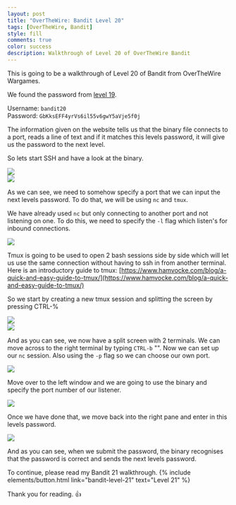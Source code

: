 ```yaml
---
layout: post
title: "OverTheWire: Bandit Level 20"
tags: [OverTheWire, Bandit]
style: fill
comments: true
color: success
description: Walkthrough of Level 20 of OverTheWire Bandit
---
```


This is going to be a walkthrough of Level 20 of Bandit from OverTheWire Wargames.

We found the password from [level 19](bandit-level-19).

Username: `bandit20`  
Password: `GbKksEFF4yrVs6il55v6gwY5aVje5f0j`

The information given on the website tells us that the binary file connects to a port, reads a line of text and if it matches this levels password, it will give us the password to the next level.

So lets start SSH and have a look at the binary.

![](/assets/posts/OverTheWire/Bandit/Bandit20/picture1.png)  
![](/assets/posts/OverTheWire/Bandit/Bandit20/picture2.png)

As we can see, we need to somehow specify a port that we can input the next levels password. To do that, we will be using `nc` and `tmux`.

 We have already used `nc` but only connecting to another port and not listening on one. To do this, we need to specify the `-l` flag which listen's for inbound connections.

![](/assets/posts/OverTheWire/Bandit/Bandit20/picture3.png)

Tmux is going to be used to open 2 bash sessions side by side which will let us use the same connection without having to ssh in from another terminal. Here is an introductory guide to tmux: [https://www.hamvocke.com/blog/a-quick-and-easy-guide-to-tmux/](https://www.hamvocke.com/blog/a-quick-and-easy-guide-to-tmux/)

So we start by creating a new tmux session and splitting the screen by pressing CTRL-%

![](/assets/posts/OverTheWire/Bandit/Bandit20/picture4.png)  
![](/assets/posts/OverTheWire/Bandit/Bandit20/picture5.png)

And as you can see, we now have a split screen with 2 terminals. We can move across to the right terminal by typing `CTRL-b` "<right arrow>". Now we can set up our `nc` session. Also using the `-p` flag so we can choose our own port.

![](/assets/posts/OverTheWire/Bandit/Bandit20/picture6.png)

Move over to the left window and we are going to use the binary and specify the port number of our listener.

![](/assets/posts/OverTheWire/Bandit/Bandit20/picture7.png)

Once we have done that, we move back into the right pane and enter in this levels password.

![](/assets/posts/OverTheWire/Bandit/Bandit20/picture8.png)

And as you can see, when we submit the password, the binary recognises that the password is correct and sends the next levels password.

To continue, please read my Bandit 21 walkthrough. {% include elements/button.html link="bandit-level-21" text="Level 21" %}

Thank you for reading. :+1: